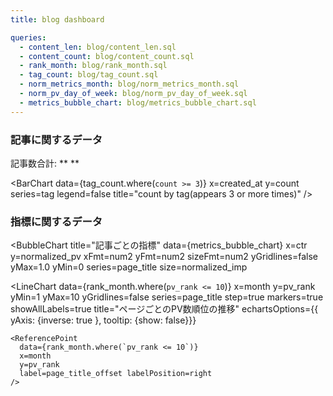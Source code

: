 ```yaml
---
title: blog dashboard

queries:
  - content_len: blog/content_len.sql
  - content_count: blog/content_count.sql
  - rank_month: blog/rank_month.sql
  - tag_count: blog/tag_count.sql
  - norm_metrics_month: blog/norm_metrics_month.sql
  - norm_pv_day_of_week: blog/norm_pv_day_of_week.sql
  - metrics_bubble_chart: blog/metrics_bubble_chart.sql
---
```



### 記事に関するデータ

記事数合計: ** <Value data={content_count} column="c" agg="sum" /> **

<Grid cols=2>
  <Group>
    <LineChart
        data={content_count}
        x=year
        y=c
        labels=true
        markers=true
        yGridlines=false
        title="記事数推移"
    />
  </Group>

  <Histogram
      data={content_len}
      x=len_content
      title="記事の文字数分布"
      fillColor=#b8645e
  />

  <BarChart 
      data={tag_count.where(`count >= 3`)}
      x=created_at
      y=count
      series=tag
      legend=false
      title="count by tag(appears 3 or more times)"
  />
</Grid>


### 指標に関するデータ

<BubbleChart
    title="記事ごとの指標"
    data={metrics_bubble_chart}
    x=ctr
    y=normalized_pv
    xFmt=num2
    yFmt=num2
    sizeFmt=num2
    yGridlines=false
    yMax=1.0
    yMin=0
    series=page_title
    size=normalized_imp
>
</BubbleChart>

<LineChart 
    data={norm_metrics_month}
    x=month
    y=normalized_imp
    yMax=1
    markers=true
    title="最大を1としたときのimpression数の推移"
    labels=true
/>

<LineChart 
    data={norm_metrics_month}
    x=month
    y=normalized_pv
    yMax=1
    markers=true
    title="最大を1としたときのPV数の推移"
    labels=true
/>


<BarChart 
    data={norm_pv_day_of_week}
    x=day_of_week
    y=normalized_pv
    yMax=1
    labels=true
    yGridlines=false
    title="最大を1としたときの曜日別PV数"
    sort=false
/>

<LineChart 
    data={rank_month.where(`pv_rank <= 10`)}
    x=month
    y=pv_rank
    yMin=1
    yMax=10
    yGridlines=false
    series=page_title
    step=true
    markers=true
    showAllLabels=true
    title="ページごとのPV数順位の推移"
    echartsOptions={{ yAxis: {inverse: true }, tooltip: {show: false}}}
>
    <ReferencePoint
      data={rank_month.where(`pv_rank <= 10`)}
      x=month
      y=pv_rank
      label=page_title_offset labelPosition=right
    />
</LineChart>


<LastRefreshed/>
